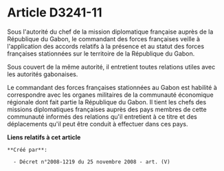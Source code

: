 # Article D3241-11

Sous l'autorité du chef de la mission diplomatique française auprès de la République du Gabon, le commandant des forces
françaises veille à l'application des accords relatifs à la présence et au statut des forces françaises stationnées sur le
territoire de la République du Gabon.

Sous couvert de la même autorité, il entretient toutes relations utiles avec les autorités gabonaises.

Le commandant des forces françaises stationnées au Gabon est habilité à correspondre avec les organes militaires de la
communauté économique régionale dont fait partie la République du Gabon. Il tient les chefs des missions diplomatiques
françaises auprès des pays membres de cette communauté informés des relations qu'il entretient à ce titre et des déplacements
qu'il peut être conduit à effectuer dans ces pays.

**Liens relatifs à cet article**

	**Créé par**:

	  - Décret n°2008-1219 du 25 novembre 2008 - art. (V)
